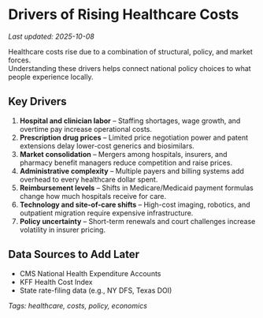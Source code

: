 # Drivers of Rising Healthcare Costs
_Last updated: 2025-10-08_

Healthcare costs rise due to a combination of structural, policy, and market forces.  
Understanding these drivers helps connect national policy choices to what people experience locally.

## Key Drivers
1. **Hospital and clinician labor** – Staffing shortages, wage growth, and overtime pay increase operational costs.
2. **Prescription drug prices** – Limited price negotiation power and patent extensions delay lower-cost generics and biosimilars.
3. **Market consolidation** – Mergers among hospitals, insurers, and pharmacy benefit managers reduce competition and raise prices.
4. **Administrative complexity** – Multiple payers and billing systems add overhead to every healthcare dollar spent.
5. **Reimbursement levels** – Shifts in Medicare/Medicaid payment formulas change how much hospitals receive for care.
6. **Technology and site-of-care shifts** – High-cost imaging, robotics, and outpatient migration require expensive infrastructure.
7. **Policy uncertainty** – Short-term renewals and court challenges increase volatility in insurer pricing.

## Data Sources to Add Later
- CMS National Health Expenditure Accounts  
- KFF Health Cost Index  
- State rate-filing data (e.g., NY DFS, Texas DOI)  

_Tags: healthcare, costs, policy, economics_
